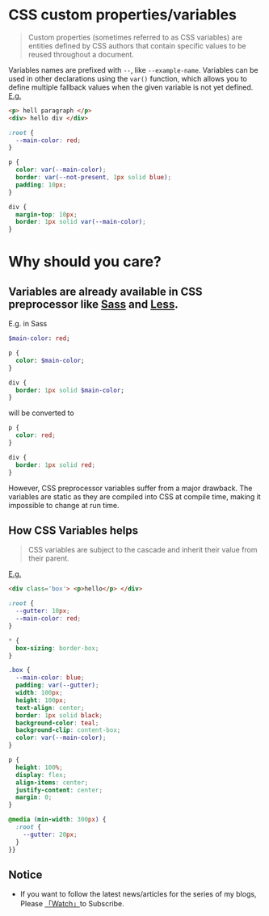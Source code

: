 # CSS custom properties/variables

> Custom properties (sometimes referred to as CSS variables) are entities defined by CSS authors that contain specific values to be reused throughout a document.

Variables names are prefixed with `--`, like `--example-name`. Variables can be used in other declarations using the `var()` function, which allows you to define multiple fallback values when the given variable is not yet defined. [E.g.](https://codesandbox.io/s/css-variables-ypvdl)

```html
<p> hell paragraph </p>
<div> hello div </div>
```

```css
:root {
  --main-color: red;
}

p {
  color: var(--main-color);
  border: var(--not-present, 1px solid blue);
  padding: 10px;
}

div {
  margin-top: 10px;
  border: 1px solid var(--main-color);
}
```

# Why should you care?

## Variables are already available in CSS preprocessor like [Sass](https://sass-lang.com/) and [Less](http://lesscss.org/). 

E.g. in Sass

```sass
$main-color: red;

p {
  color: $main-color;
}

div {
  border: 1px solid $main-color;
}
```

will be converted to

```css
p {
  color: red;
}

div {
  border: 1px solid red;
}
```

However, CSS preprocessor variables suffer from a major drawback. The variables are static as they are compiled into CSS at compile time, making it impossible to change at run time.

## How CSS Variables helps

> CSS variables are subject to the cascade and inherit their value from their parent.

[E.g.](https://codepen.io/n0rush/pen/mZoqvq)

```html
<div class='box'> <p>hello</p> </div>
```

```css
:root {
  --gutter: 10px;
  --main-color: red;
}

* {
  box-sizing: border-box;
}

.box {
  --main-color: blue;
  padding: var(--gutter);
  width: 100px;
  height: 100px;
  text-align: center;
  border: 1px solid black;
  background-color: teal;
  background-clip: content-box;
  color: var(--main-color);
}

p {
  height: 100%;
  display: flex;
  align-items: center;
  justify-content: center;
  margin: 0;
}

@media (min-width: 300px) {
  :root {
    --gutter: 20px;
  }
}}
```

## Notice

* If you want to follow the latest news/articles for the series of my blogs, Please [「Watch」](https://github.com/n0ruSh/blogs/)to Subscribe.